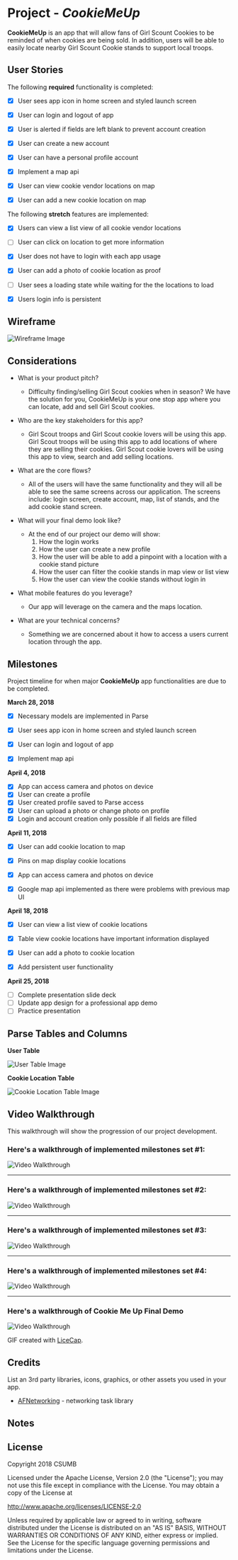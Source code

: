 # Project - *CookieMeUp*

**CookieMeUp** is an app that will allow fans of Girl Scount Cookies to be reminded of when cookies are being sold. In addition, users will be able to easily locate nearby Girl Scount Cookie stands to support local troops.



## User Stories

The following **required** functionality is completed:

- [x] User sees app icon in home screen and styled launch screen
- [x] User can login and logout of app
- [x] User is alerted if fields are left blank to prevent account creation
- [x] User can create a new account
- [x] User can have a personal profile account
- [x] Implement a map api
- [x] User can view cookie vendor locations on map
- [x] User can add a new cookie location on map



The following **stretch** features are implemented:

- [x] Users can view a list view of all cookie vendor locations
- [ ] User can click on location to get more information
- [x] User does not have to login with each app usage
- [x] User can add a photo of cookie location as proof
- [ ] User sees a loading state while waiting for the the locations to load
- [x] Users login info is persistent


## Wireframe

![Wireframe Image](https://raw.githubusercontent.com/CSUMB-CST495-Group-1/CookieMeUp/master/images/cookieMeUp.png)


## Considerations

* What is your product pitch?
    * Difficulty finding/selling Girl Scout cookies when in season? We have the solution for you, CookieMeUp is your one stop app where you can locate, add and sell Girl Scout cookies.
* Who are the key stakeholders for this app?
     * Girl Scout troops and Girl Scout cookie lovers will be using this app. Girl Scout troops will be using this app to add locations of where they are selling their cookies. Girl Scout cookie lovers will be using this app to view, search and add selling locations.
* What are the core flows?
     * All of the users will have the same functionality and they will all be able to see the same screens across our application. The screens include: login screen, create account, map, list of stands, and the add cookie stand screen.

* What will your final demo look like?
    * At the end of our project our demo will show:
        1. How the login works
        2. How the user can create a new profile
        3. How the user will be able to add a pinpoint with a location with a cookie stand picture
        4. How the user can filter the cookie stands in map view or list view
        5. How the user can view the cookie stands without login in

* What mobile features do you leverage?
    * Our app will leverage on the camera and the maps location.

* What are your technical concerns?
    * Something we are concerned about it how to access a users current location through the app.


## Milestones
Project timeline for when major **CookieMeUp** app functionalities are due to be completed.


**March 28, 2018**
- [x] Necessary models are implemented in Parse
- [x] User sees app icon in home screen and styled launch screen
- [x] User can login and logout of app
- [x] Implement map api


**April 4, 2018**
- [x] App can access camera and photos on device
- [x] User can create a profile
- [x] User created profile saved to Parse access
- [x] User can upload a photo or change photo on profile
- [x] Login and account creation only possible if all fields are filled

**April 11, 2018**
- [x] User can add cookie location to map
- [x] Pins on map display cookie locations
- [x] App can access camera and photos on device
- [x] Google map api implemented as there were problems with previous map UI


**April 18, 2018**
- [x] User can view a list view of cookie locations
- [x] Table view cookie locations have important information displayed
- [x] User can add a photo to cookie location
- [x] Add persistent user functionality


**April 25, 2018**
- [ ] Complete presentation slide deck
- [ ] Update app design for a professional app demo
- [ ] Practice presentation

## Parse Tables and Columns
**User Table**

![User Table Image](https://raw.githubusercontent.com/CSUMB-CST495-Group-1/CookieMeUp/master/images/userTable.png)


**Cookie Location Table**

![Cookie Location Table Image](https://raw.githubusercontent.com/CSUMB-CST495-Group-1/CookieMeUp/master/images/cookieLocationTable.png)


## Video Walkthrough

This walkthrough will show the progression of our project development.

### Here's a walkthrough of implemented milestones set #1:

<img src='https://github.com/CSUMB-CST495-Group-1/CookieMeUp/blob/master/cookieMeUp.gif?raw=true' title='Video Walkthrough' width='' alt='Video Walkthrough' />

***

### Here's a walkthrough of implemented milestones set #2:

<img src='https://raw.githubusercontent.com/CSUMB-CST495-Group-1/CookieMeUp/master/images/CookieMeUp_Demo2.gif' title='Video Walkthrough' width='' alt='Video Walkthrough' />

*** 

### Here's a walkthrough of implemented milestones set #3:

<img src='https://i.imgur.com/vzMGW3N.gif' title='Video Walkthrough' width='' alt='Video Walkthrough' />

***

### Here's a walkthrough of implemented milestones set #4:

<img src='https://raw.githubusercontent.com/CSUMB-CST495-Group-1/CookieMeUp/master/images/milestone4.gif' title='Video Walkthrough' width='' alt='Video Walkthrough' />

*** 

### Here's a walkthrough of Cookie Me Up Final Demo

<img src='https://github.com/CSUMB-CST495-Group-1/CookieMeUp/blob/master/images/CookieMeUpDemo.gif?raw=true' title='Video Walkthrough' width='' alt='Video Walkthrough' />

GIF created with [LiceCap](http://www.cockos.com/licecap/).

## Credits

List an 3rd party libraries, icons, graphics, or other assets you used in your app.

- [AFNetworking](https://github.com/AFNetworking/AFNetworking) - networking task library


## Notes



## License

Copyright 2018 CSUMB

Licensed under the Apache License, Version 2.0 (the "License");
you may not use this file except in compliance with the License.
You may obtain a copy of the License at

http://www.apache.org/licenses/LICENSE-2.0

Unless required by applicable law or agreed to in writing, software
distributed under the License is distributed on an "AS IS" BASIS,
WITHOUT WARRANTIES OR CONDITIONS OF ANY KIND, either express or implied.
See the License for the specific language governing permissions and
limitations under the License.
